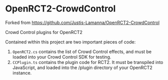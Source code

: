 # OpenRCT2-CrowdControl

Forked from https://github.com/Justis-Lamanna/OpenRCT2-CrowdControl

Crowd Control plugins for OpenRCT2

Contained within this project are two important pieces of code:
1. `OpenRCT2.cs` contains the list of Crowd Control effects, and must be loaded into your Crowd Control SDK for testing.
2. `CCPlugin.ts` contains the plugin code for RCT2. It must be transpiled into JavaScript, and loaded into the /plugin directory of your OpenRCT2 instance.
